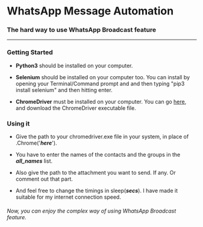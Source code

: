 # WhatsApp Message Automation
### The hard way to use WhatsApp Broadcast feature
---
### Getting Started
  * __Python3__ should be installed on your computer.
  
  * __Selenium__ should be installed on your computer too.
    You can install by opening your Terminal/Command prompt and and then typing "pip3 install selenium" 
    and then hitting enter.

  * __ChromeDriver__ must be installed on your computer. You can go [here](https://chromedriver.chromium.org/downloads), 
and download the ChromeDriver executable file.


### Using it 
  * Give the path to your chromedriver.exe file in your system, in place of .Chrome('***here***').

  * You have to enter the names of the contacts and the groups in the ***all_names*** list.

  * Also give the path to the attachment you want to send. If any. Or comment out that part.
  
  * And feel free to change the timings in sleep(***secs***). I have made it suitable for
  my internet connection speed.

###### Now, you can enjoy the complex way of using WhatsApp Broadcast feature.

